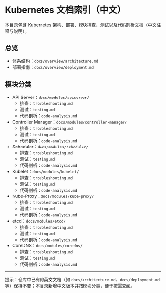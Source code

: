# Kubernetes 文档索引（中文）

本目录包含 Kubernetes 架构、部署、模块排查、测试以及代码剖析文档（中文注释与说明）。

## 总览

- 体系结构：`docs/overview/architecture.md`
- 部署指南：`docs/overview/deployment.md`

## 模块分类

- API Server：`docs/modules/apiserver/`
  - 排查：`troubleshooting.md`
  - 测试：`testing.md`
  - 代码剖析：`code-analysis.md`
- Controller Manager：`docs/modules/controller-manager/`
  - 排查：`troubleshooting.md`
  - 测试：`testing.md`
  - 代码剖析：`code-analysis.md`
- Scheduler：`docs/modules/scheduler/`
  - 排查：`troubleshooting.md`
  - 测试：`testing.md`
  - 代码剖析：`code-analysis.md`
- Kubelet：`docs/modules/kubelet/`
  - 排查：`troubleshooting.md`
  - 测试：`testing.md`
  - 代码剖析：`code-analysis.md`
- Kube-Proxy：`docs/modules/kube-proxy/`
  - 排查：`troubleshooting.md`
  - 测试：`testing.md`
  - 代码剖析：`code-analysis.md`
- etcd：`docs/modules/etcd/`
  - 排查：`troubleshooting.md`
  - 测试：`testing.md`
  - 代码剖析：`code-analysis.md`
- CoreDNS：`docs/modules/coredns/`
  - 排查：`troubleshooting.md`
  - 测试：`testing.md`
  - 代码剖析：`code-analysis.md`

---

提示：仓库中已有的英文文档（如 `docs/architecture.md`、`docs/deployment.md` 等）保持不变；本目录新增中文版本并按模块分类，便于按需查阅。


